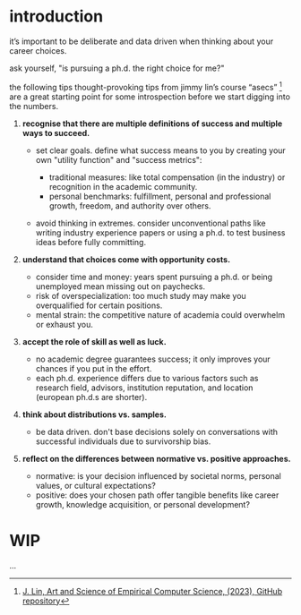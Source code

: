 # introduction

it’s important to be deliberate and data driven when thinking about your career choices.

ask yourself, "is pursuing a ph.d. the right choice for me?"

the following tips thought-provoking tips from jimmy lin’s course “asecs” [^1] are a great starting point for some introspection before we start digging into the numbers.

1. **recognise that there are multiple definitions of success and multiple ways to succeed.**

   - set clear goals. define what success means to you by creating your own "utility function" and "success metrics":

     - traditional measures: like total compensation (in the industry) or recognition in the academic community.
     - personal benchmarks: fulfillment, personal and professional growth, freedom, and authority over others.

   - avoid thinking in extremes. consider unconventional paths like writing industry experience papers or using a ph.d. to test business ideas before fully committing.

2. **understand that choices come with opportunity costs.**

   - consider time and money: years spent pursuing a ph.d. or being unemployed mean missing out on paychecks.
   - risk of overspecialization: too much study may make you overqualified for certain positions.
   - mental strain: the competitive nature of academia could overwhelm or exhaust you.

3. **accept the role of skill as well as luck.**

   - no academic degree guarantees success; it only improves your chances if you put in the effort.
   - each ph.d. experience differs due to various factors such as research field, advisors, institution reputation, and location (european ph.d.s are shorter).

4. **think about distributions vs. samples.**

   - be data driven. don't base decisions solely on conversations with successful individuals due to survivorship bias.

5. **reflect on the differences between normative vs. positive approaches.**

   - normative: is your decision influenced by societal norms, personal values, or cultural expectations?
   - positive: does your chosen path offer tangible benefits like career growth, knowledge acquisition, or personal development?

# WIP

...

[^1]: [J. Lin, Art and Science of Empirical Computer Science, (2023), GitHub repository](https://github.com/lintool/art-science-empirical-cs-2023f/tree/main)
